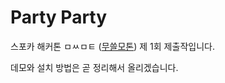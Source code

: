 # Party Party

스포카 해커톤 ㅁㅆㅁㅌ ([무쓸모톤]) 제 1회 제출작입니다.

데모와 설치 방법은 곧 정리해서 올리겠습니다.

[무쓸모톤]: https://festa.io/events/281
